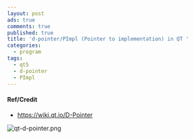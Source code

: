 ```yaml
---
layout: post
ads: true
comments: true
published: true
title: 'd-pointer/PImpl (Pointer to implementation) in QT '
categories:
  - program
tags:
  - qt5
  - d-pointer
  - PImpl
---
```

#### Ref/Credit
- https://wiki.qt.io/D-Pointer

![qt-d-pointer.png]({{site.baseurl}}/media/qt-d-pointer.png)
